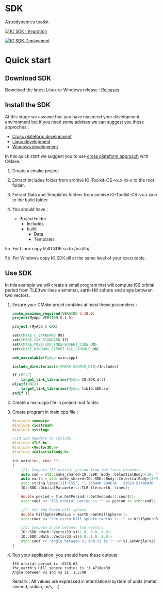 # SDK
Astrodynamics toolkit

[![IO SDK Integration](https://github.com/IO-Aerospace-software-engineering/SDK/actions/workflows/cmake.yml/badge.svg?branch=develop)](https://github.com/IO-Aerospace-software-engineering/SDK/actions/workflows/cmake.yml)

[![IO SDK Deployment](https://github.com/IO-Aerospace-software-engineering/SDK/actions/workflows/deployment.yml/badge.svg)](https://github.com/IO-Aerospace-software-engineering/SDK/actions/workflows/deployment.yml)


# Quick start
## Download SDK
Download the latest Linux or Windows release :
[Releases](https://github.com/IO-Aerospace-software-engineering/SDK/releases)

## Install the SDK

At this stage we assume that you have mastered your development environment but if you need some advises we can suggest you these approches :
- [Cross plateform development](https://code.visualstudio.com/docs/cpp/cmake-linux)
- [Linux development](https://code.visualstudio.com/docs/cpp/config-linux)
- [Windows development](https://code.visualstudio.com/docs/cpp/config-mingw)

In this quick start we suggest you to use [cross plateform approach](https://code.visualstudio.com/docs/cpp/cmake-linux) with CMake.

1. Create a cmake project

2. Extract Includes folder from archive IO-Toolkit-OS-vx.x.xx-x to the root folder.

3. Extract Data and Templates folders from archive IO-Toolkit-OS-vx.x.xx-x to the build folder.

4. You should have :
    - ProjectFolder
        - Includes
        - build
            - Data
            - Templates

5a. For Linux copy libIO.SDK.so to /usr/lib/

5b. For Windows copy IO.SDK.dll at the same level of your executable.


## Use SDK

In this example we will create a small program that will compute ISS orbital period from TLE(two lines elements), earth Hill sphere and angle between two vectors. 

1. Ensure your CMake projet contains at least these parameters :
    ```CMAKE
    cmake_minimum_required(VERSION 3.18.0)
    project(MyApp VERSION 0.1.0)

    project (MyApp C CXX)

    set(CMAKE_C_STANDARD 99)
    set(CMAKE_CXX_STANDARD 17)
    set(CMAKE_POSITION_INDEPENDENT_CODE ON)
    set(CMAKE_WINDOWS_EXPORT_ALL_SYMBOLS ON)

    add_executable(MyApp main.cpp)

    include_directories(${CMAKE_SOURCE_DIR}/Includes)

    if (MSVC)
        target_link_libraries(MyApp IO.SDK.dll)
    elseif(UNIX)
        target_link_libraries(MyApp libIO.SDK.so)
    endif ()
    ```

2. Create a main.cpp file in project root folder.

3. Create program in main.cpp file :
    ```C++
    #include <memory>
    #include <iostream>
    #include <string>

    //IO SDK headers to include
    #include <TLE.h>
    #include <Vector3D.h>
    #include <CelestialBody.h>    

    int main(int, char **)
    {
        //1. Compute ISS orbital period from two lines elements
        auto sun = std::make_shared<IO::SDK::Body::CelestialBody>(10, "sun");
        auto earth = std::make_shared<IO::SDK::Body::CelestialBody>(399, "earth", sun);
        std::string lines[3]{"ISS", "1 25544U 98067A   21020.53488036  .00016717  00000-0  10270-3 0  9054", "2 25544  51.6423 353.0312 0000493 320.8755  39.2360 15.49309423 25703"};
        IO::SDK::OrbitalParameters::TLE tle(earth, lines);

        double period = tle.GetPeriod().GetSeconds().count();
        std::cout << "ISS orbital period is :" << period << std::endl;

        //2. Get the Earth Hill sphere
        double hillSphereRadius = earth->GetHillSphere();
        std::cout << "the earth Hill sphere radius is :" << hillSphereRadius << std::endl;

        //3. Compute angle between two vectors
        IO::SDK::Math::Vector3D v1(1.0, 0.0, 0.0);
        IO::SDK::Math::Vector3D v2(0.0, 1.0, 0.0);
        std::cout << "Angle between v1 and v2 is :" << v1.GetAngle(v2) << std::endl;
    }
    ```
4. Run your application, you should have these outputs :
    ```CMD
    ISS orbital period is :5576.68
    the earth's Hill sphere radius is :1.4716e+09
    Angle between v1 and v2 is :1.5708
    ```
    Remark : All values are expressed in international system of units (meter, second, radian, m/s, ...)
